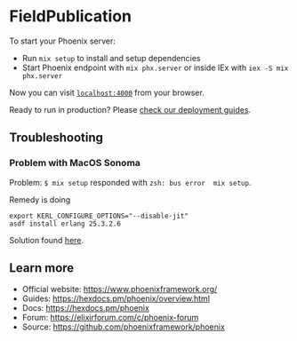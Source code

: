 # FieldPublication

To start your Phoenix server:

  * Run `mix setup` to install and setup dependencies
  * Start Phoenix endpoint with `mix phx.server` or inside IEx with `iex -S mix phx.server`

Now you can visit [`localhost:4000`](http://localhost:4000) from your browser.

Ready to run in production? Please [check our deployment guides](https://hexdocs.pm/phoenix/deployment.html).

## Troubleshooting

### Problem with MacOS Sonoma

Problem: `$ mix setup` responded with `zsh: bus error  mix setup`.

Remedy is doing

```
export KERL_CONFIGURE_OPTIONS="--disable-jit"
asdf install erlang 25.3.2.6
```

Solution found [here](https://github.com/erlang/otp/issues/7687#issuecomment-1737297515).

## Learn more

  * Official website: https://www.phoenixframework.org/
  * Guides: https://hexdocs.pm/phoenix/overview.html
  * Docs: https://hexdocs.pm/phoenix
  * Forum: https://elixirforum.com/c/phoenix-forum
  * Source: https://github.com/phoenixframework/phoenix
